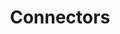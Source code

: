 ---
title: Connectors
description: Fully integrated connectors to help you connect to various platforms and services using the Narrative Connector Framework
---